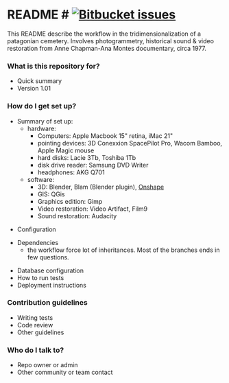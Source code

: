 # README # [![Bitbucket issues](https://img.shields.io/badge/issues-closed-green.svg)]()

This README describe the workflow in the tridimensionalization of a patagonian cemetery. Involves photogrammetry, historical sound & video restoration from Anne Chapman-Ana Montes documentary, circa 1977.

### What is this repository for? ###

* Quick summary
* Version 1.01

### How do I get set up? ###

- Summary of set up: 
    - hardware: 
         * Computers: Apple Macbook 15" retina, iMac 21"
         * pointing devices: 3D Conexxion SpacePilot Pro, Wacom Bamboo, Apple Magic mouse 
         * hard disks: Lacie 3Tb, Toshiba 1Tb
         * disk drive reader: Samsung DVD Writer
         * headphones: AKG Q701
    * software: 
         * 3D: Blender, Blam (Blender plugin), [Onshape](http://onshape.com/)
         * GIS: QGis
         * Graphics edition: Gimp
         * Video restoration: Video Artifact, Film9
         * Sound restoration: Audacity
* Configuration
- Dependencies
    * the workflow force lot of inheritances. Most of the branches ends in few questions.
* Database configuration
* How to run tests
* Deployment instructions 

### Contribution guidelines ###

* Writing tests
* Code review
* Other guidelines

### Who do I talk to? ###

* Repo owner or admin
* Other community or team contact